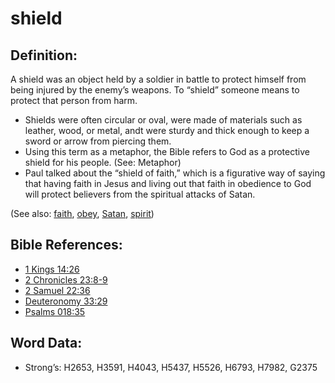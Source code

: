 # shield

## Definition:

A shield was an object held by a soldier in battle to protect himself from being injured by the enemy’s weapons. To “shield” someone means to protect that person from harm.

* Shields were often circular or oval, were made of materials such as leather, wood, or metal, andt were sturdy and thick enough to keep a sword or arrow from piercing them.
* Using this term as a metaphor, the Bible refers to God as a protective shield for his people. (See: Metaphor)
* Paul talked about the “shield of faith,” which is a figurative way of saying that having faith in Jesus and living out that faith in obedience to God will protect believers from the spiritual attacks of Satan.

(See also: [faith](../kt/faith.md), [obey](../other/obey.md), [Satan](../kt/satan.md), [spirit](../kt/spirit.md))

## Bible References:

* [1 Kings 14:26](rc://en/tn/help/1ki/14/26)
* [2 Chronicles 23:8-9](rc://en/tn/help/2ch/23/08)
* [2 Samuel 22:36](rc://en/tn/help/2sa/22/36)
* [Deuteronomy 33:29](rc://en/tn/help/deu/33/29)
* [Psalms 018:35](rc://en/tn/help/psa/018/35)

## Word Data:

* Strong’s: H2653, H3591, H4043, H5437, H5526, H6793, H7982, G2375

